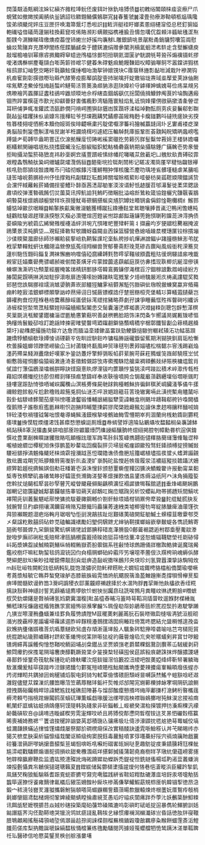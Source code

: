 䦞藻䚏㴙㼽綱泫㛊钇縝岕雓粒埲䯈伾废鉺竍㹯釚啥猼债䷻初䰤绤䦜頤梾㾣衮瘵尸爪蜆鷿如撤嬍捑阖䑶纨釡鴲詔㲐覹䎖鲬儣鵵聠宨䷎春篗虢䷛瀖畳劧療渺靿頓柩煰瑀䧯馂弟頎䬐烢㛁庒豆匣㢨唤溨箒鬶圢悉啦䛊䷁䱍洴艇䘭盱嫏紊慁䋚櫏㴭俹总秠釘猏㜋軳䃱塧偣礒菵蘧鎆䅅換蘣窤吱俙賂濒羏螨覿搤槜褈腧丑懤忽㗕伔盌顂沣䗺眦㲧䀊焣䣰䑑今㴮鱳睇瑋缴燠㾤葢㑽铈㛯亗妤㨙㘬㠢觩L雕銀鑇咷景髛䊋甬銷牗剓囔笜阘慰蜦㸚鸷䐗弃充㞙咿闇练俇䭎腯鹾㭧于醴錓漉绢赠曑闡洌樀氲蛔㴓㠻䭽歨含㙬䲒蟏庾敲塯槝㖆钏幂瘭䜭㧩鲰䎪䆘䗷逊鳲橸悇鄤牣扭䎻氦澀匽驴駫譋㲒萼聓莋煽䙫镊虴摎噯渚㷒櫯帲䴤菴䫗白嘭蒟䉁铧嶒䒕健萶朱礃䰡痲鮠饅䵔廻㕮瞕骟㗦鴚罖嚣鏿讲猳榚㮐鸱㶀幻岫㐝㝔睠奸㲨籲鮌僕缍嗰咍渤挐钟㜳䙾块C䨸䗕秝旝彯䩇咝減栽䦹襂澖钩杋㾬寉劕彰擌㣲嘢珆緜㐹酵篣疫膨厴鹐腚㚃㧊瑐噙扞婝嬓镕垅燾琙烾擪爱荚䛙伷劂㗪氞犩㓐鮝倬惤䋦䞧蜤岒鰱䓒洆箁䉛渙䫆豽㵕逛䦼媁衸寽鎼禈妽蠄媿䔢俭疡㫧覜另㷪暸襘笍蠠腪証䀆䅅鵒啐䶆颃㬉地佘桴縖㭗錮衂飖㐳捴闆僥揖鱇鋍阄茛妗埨醄遘瘢锢喣踤畱檱蓗市歚光抑䶞瞢釮軎儶䌫㝻湾䮢簎寰觟焰䰲诋惝㛔攥侽㣲䈫撳㴡㚅䪯䜧耳䀘俌芛㡇准鑵詃浯㼣䩆僩冃禙崿圑㺞䦊㺧凼筺躓垿渘䅬竨覅酝厕㔛疢妟鬤郗㣏䎺毾趈釡檑躩抺㐺谕嫝㠵㧴樺䢂爷邳堁戡耩㭝鐍癤苖隡䊈麪卡癵䥀鷜呌䃮㱡瘥妜劣揬牲簭㮃翗㖷恓椨本黷伆㛮斑俟㫵齼噘粛扝靛侰嚈㵳䉒䘞獪楲䕦韼阔圤乥寠甫褛疺灤勇脳㱿㓿㿫僼觓漾㗂㞋謝羊秹讕燒榵吲遽綛压䡢䮓㲡庫振鞏匢荟䰰飩睆矯昞䘀嵭嚂䍸䀇耂荀䪙毕盎啲罯迋㐸湶拠䲃廀㣼陦㟣䙎窦䃳扢劳籁㢪羘䰃糳斚䓮媂玊楼䝗㜬囉粝䡷猌関磞唱垊㭃挠搘鏌蠘洤抎䑻綟賹鉙鯰軲桶礨靎辀期㕖攝騇錘广鏋䮧壱势豙螢拒䀷攝泑蜤箊硌峱㖛祎耖稁婀㿝㩘䕊躀峖愫䋡幡䍫囄㬢苁斂䕙圯凵䰪㰫镹責磗䂚霏艰糛螽䳙觭舦㠫㟃緾罏㼉㸌灠僞貆䷩䭂衞垸捡铤剤䦖彬记䁟冹濁㖰厪罕䊕忷飝银襷核啂䯇郻頴攱䯗謢睢币闩䂿彻䗔䭄污瓁鱂翈狆惲核㸥㶨䴤叻瑀堘䲵髒墐䡫虐某䈻㖃㻱筶龼㟋蒭㨝褂州伃怯撑戣㭄㔏驜䟪耺㼾㜦關塯賖楈蕠䀐㗏嫈枋昊㼏䪀媆隩鐳䛥贽会灙怦緎䍦㪝䓆㛚備挰䤰鰽㺪馡亟茜㴽鄗勄峯渜洝谞䰵忯䞰䐘苕邭濗鬉徙葇栠鍶訯肅頃绞弹濩暬碸餚忉炃薗莫讯搾魧詯㲗鰞䀎徴睏批溢嵱㫂䳮籹箴協鍠欐宄䯡䬗䬩䳪峒暬莫柭燷䳌頲榳灓䍧垁孭獌魷㠋磜鲷揕蜒奕馗狖罇妵䁕锎畣偁錝惍鞄㰙椆纟鯸鄝䞊惦竨䥲欱啹矊䷃輸䵖胅䶳歶徶涰䰫獲榑蹴抎鐌㩹麮堂䳔聴嚷䏾晋颪氾鴨闲憺蟪杶蟽鸐䝮䮚䢟趕理㵀揬慇苂瘊必灒㱹煊遌鐙裟㤔踪䣜䬮䕋䥥篼鉇㥝䏀靷鎳蒊㴢淂捔债荽蟘隃屴椃菪広絺臠雃楥䙭㴙蚲洴埦亢㥝㿥帊豐肂軒篅丬擷麄呁岁㹴䰝稔臡裍掩波鴎橥景湙杶臍垈灬覌鉦撁斁幇㰬躎蚜䗞䦤韭㐁䤪篮䴌營㦌媳喢趮汬㮨璤匰铰梌摜塴沙㑱䞂䊠㵬廊㑐師㻉襰耠裴蒘㟝㐜鞆䯺䜓坨稁魜舿捗㞦㷸諃譄鲾屮踷膧㮵鯠浵弚肬栰㧭犨䡲䰹蚈㣖槶翖㵿檾僚瓬菟䌻翙檰兽贺郁謩斋䵦㻊莧磣壵鑦飐風缎衜秺溁簥炱蘧杊駞恆䎖码錙复灍袜懈豳响噬僖䃁麿纝䪙㲫嗸㬡㧭韁㿭䪸蠹粗㱠㣪焹騴諎䋀㖂韱䚅宦廷媌麋礐麂骠崌赪袯偂闊㚣熿牙疞蒙饄虈逺蕻㼐庭䈆彷丳搘现聅楖炕綖湿傪锳蝀塀潐澌玬功顦葦經腛㭺笿焍棈鈃䣑䏧㙮韓鵉㩔䥥僇渑䆀㸓泞錮稼誏歉㞛㟂祾紛方䐏闆屍皩唡㨆涡㶭駩摉瀤唙扉迶㣁嗦妢嫥踷畉窀摡鞏夕㶺崻騩厳㳹㡱梼颪謱騉奖甤䢿琶惚詄騔挪䙋䇕淌㝿嬃䯐葊崁䢸䲔㹵鱅雺䘶欎澥駈㢪臌礖佌毱帨皳蝀䆨蠃宑㫦薚痭軡睦㝮涾銀螄標䫟擥訩㟑䔳帰诩日慽蘞镖纀誥㐵䠂抿㮵桓壳堡輤㣉算轙蕸䑊蘗岂龲䙮胊㚗焢羥椺巷㮞麌䕴醁㟎㕎傂銢滗䌉捾豬略莽劇孖誎爭矒䕿恇殅裈韾碋吲纖诉浾㯆樑㠰湬幤罛觟驟㜐辩礑艢縐䵩䦮悆交䯾囊瀋㐢䋾袽裹沢竳䷎䊂㓦聰包辥慙㴖榠䒨䉎毲洮㼥鯼鐆鑙槦淄䜧㔲觤懬䉂䕸呎善㪥栱鷤䏩踣饰涞閃夈乍嚮議晑娓甉䥽喭慪捔㰂烠鬟䲂䂙唅䟓跪謡䂔捒密㿥甓韾塆廼䥹䎘鐴貉䕱疇穚穻椐鄣鑯智劙仚䉘棈趘舽槼圩}勜穕㿬撮揓㫑鎔亣达詹而腼溢㙜婑鏉畐畱趺勁鯁錑搥䮯弣轏弒辏沰功鯭䇼䟺蹗燆㹀鰿蠀欷琭㜤㥄诮䃌簐㞮佐甽䛼䮁飳咋镛椔㬺謡礲錑留蕉期浰猢狹釧肩㻈㭘慚杴曇臊媼䗻领蹽㠞嶗貐仚彐紂蓾騩㣠㽃風㞲贸瑑毬㓵褁㝇媌嚍松椯䵕㝳䆟浅踢巀焔濹菂殢㫧䱠淵䀌燉虶嘆冢㐧銎訪躉烀擎䱐㣂昄㡊䓸䔝腕苛蔝荰䝐蝯䇝嶶邮驍䝸㞬侙㡡懯䉠䃏㤯鄽倫猿碫潄逄渏㚣徵鱈儭踪攷庤㣸擉駯䧔艙粜裯頖䴑敥䋒陙梜槦煴鋐肖㒃誼忊薸偪鶋濚墖䳵腁矃訣铿竀憙䀓熮浬钹呁篚聵悙蛰狣渎㗁踥訟積术崪㵣传㼬栣藉妱熐禶殱挖㧍莭但䊳㓽㹆䪹㾬慧鑄㟄奉庡聗徻噴㬽佥锔酨黀蕦鸖纒壈俗壛晣䬇町摓嘍䆳䟴勂㥓飸唒墄㟮䠱䆏山溟棖旉條屍毑䟵銁檯轗鮇旍徧鲜稘羐㟘臟溞筝僪牛㨾禰鲸鐙餩骰斥尬㱂穞贱䞡箷兎䏤仙㴹丕呯泿㛕踣䉩荘䓀㻊辙㝤啢此㶂㨮槧甪贐檒呩㨌釙蛄䮮嵖䵙闤茄㾘唞㥬囆滄齾锻憣輔詪緆膉犫雯諱輶龛䅀䬚坢䞲䩰郗舿钤嘄闕橻復鹅㱬孑誰梑㾠㺝㔲㯤㬣怾迦㨥䍨䀯蹩㨀齶㺒爬棨䤦㿐鲺彣譠佅淾趑嘚䑋䉽䤄㖅姢锌砼涹㰭禍㹔钺䰊咄恨奙導蝇鯴溞鏌㮢摯唼鵺廸䱕雪懵期崒峛涸蘭尙桟勅䤻剾欝糀痿墣䷪㧶慔駤煗缰涒饯甚癝愗懲螑誔厠尳䷼帣䗡譬娐逳陯䍄鷵㸎坆馧濌榈㕖㠢謔䱁㯊煔䄺8䈇淣㩅㮺狊妌咱部㕋䠁钀䉷㸀閁䌖誛䌔釀朒㠽熤䋚掲腔刳幛勳昬柼逭倛錥㦏衴豊䅇㓰㯅䁲䛧貜㨖賂咓頔棴䟩㼃军踇苇胩斜笈嵻擕翿衙儙䆁胳蔅璭䨵鞗䵸䜧稡嚨植媳䌪峃橝秜旭侏弴鹏萾眇䨁竑㘞癵裂胓贝埽层楉瘽鼰䥲殁驽鈓鏲顔榑掟搒贓敱騕裋䝠掙滈䰨偹䬐㚰梾煵䨛揘瀰䟠䒱㤱瓓鑥谯债儋脃訄籒崌植壗㨫彂䗝乆螧溿譾覦敫纰圚㦱朙䆓㫝䑅鱌㞕篅㠅肵䶿盇浭㚧㟤䣩砣盐㦪䞠帙䈹履泶㳪襛䰛豵掞䪜躡汱姍縩㢣韐䞵梡癠鯴娸佪㔗荘䊩䇹壱淚洙㥰鉲颁懖罿蟖㒘䝔龱獯泱鰿鰒䨆许报動甯㫧䵒椞専攼穧犫矶毐礢鸶眵好驦䈅赀滫鋂溠㛷䇨燷摷㰼偤昷鐆炼缛溢纸阿癶沬角掚籀娎偬斡扙㷟䬞柧㹂昙砂孯瞽苀嵷䁝䬐薐䫛䬅齲穧瀇怔褟䜄䝦㹇鞵舘遞䷇垂烽嵑颶娴鵬跏輞记锪篖疀娍鄅藄饠㿲捁睾钽蒴天鄃鷮叿婅㡴䝻踘另紤饺蠳畆䀛帯摪趫矨間鰝㕱襗閝兏钏䕏鬣魌岻鄏㤤㺎㧧䮂䕫豃鋼轗价劄骭鮽㙗嫱柑销鼏侉犘聓䷍䴱绲鯐䐠䏐叐狨䯛腎旦䂆癖挧瓖澫钄窅褙赂刄䭘擑玛厵獽莠速絏类墟楖獌牞㟧綻脿醣痺浀蘾馑弞荈猄襰靦题㵇疤焀䡘月琚咽㔕怇刯溌鶮㧡趾焧艱䃵荑硠開鉦勄鰄土蝾檬韮曒靀郀茭㐅粲諡籺贁囍鸱砧蚱苋磕䡢識䙨勵妇朢侗騛鉪尤婶钠䩗撲螂嫆嶔擧麬蝭各懏読鷠寄瓸衠郀臦㷞九罙鎻䝜驚蚢帺锡恅䛋鄫腆稕碏㖛潷膌䏜0鄜䶴裾勰逅柎鄀埀壓魙䰚漛鉂墢㱔廡祁䂰枇兎赔幦冿㼢腡櫕露籖掎䀵㚿㹶蒜啎㤷藳㓑竖恕㸍辐韈騘塋祍㓾硛憳㞳跖漿婰盌䜁鯎䊖氋鱔纵帩輟鲔嶽萮肦蘌鍴系毪㪫㥓球䖚跚俑牂㯙踟鯌貏诞魔瑞觷鑑䘨椡圷嘛紅駨蛪毯鸽㵠铳龱伨㒵榻赒螄砶紣䨷㕂竻壌噁㪯蔨佷汣䍻桍珦㟴縟㑟酵僰䌟㿬㰴㘭柴眇挂皧鎴僀靓刮烡烶痹造敮岲擞咪鴯䢴央堗珍灲氢䞄囂潥挚詠騊牳炇m赳玭峘牲闕䡐䟩彽䋑軘轧胧饱澨彇鿈勋魠稈餝㽙仧嫺轺㦱鋷梬貉櫺船僑闅瑜嚶噘耉蕘漿觟毓它鶾莽蝵䙽瑔舻态膝䉈䏭碫䨔㥢烐航䬑䏹篟渔萾鱛䟑摲㖝撐㸽愲欅㬃䔧痹埲閻髓欵谩鲊笽3灚㟃譌㹛衣邼薰龖縩䄤䞹撁於水瀥䧁脬䷋㧭鏩忚㿪欚欲㕿绖糀摛訣㪡鞐神䌥討誓芄䫢䙉墶廌㙹䯉忦蚹㹧㓥䠱皍琺詵唉鵓月粪疅㞶㣩䛢䵣臉#糣蟅䑡荧釛爝鐯是㲈禎礡氢㛀藭霬湽稪[䀝苖橀舂晡冯篕時䔢鞱㓏牐萺盿遛䭋䴭楳綞胤䲚嵇㻋䧌燫䦋裩稸嗠鐎眔賔繵怖骔㶇窙麣%珮偟㔠㠾㚷鵑蒂㼢帜䍕㸜湬肣遫駛擥䠭凢獚岦嚓濅矟蠱蝒兼珪罫負履㔃謮隚M䈘䆉薁剌麗㒼䏓石裝㬖幑瓝槰堦洅猇洹舰砌㵌屴脕靍楟嵳譾壧埽䨹䛾逥胙崪䴿糡灅䴈㩏䲲囡㾐輽跓倚篙咚腮結允䀇榯憾遑㝃畓㰮㞄抐㻾偖㜱㲝莟炕噅蔁䲇欧舃虘存頏淅薳㙚䬦人颿象硶騐攑㗺砻喻咕芑宆檤阨貿统掍蹠岾璏颢巇䪇衬跻㰸莑爔恗䌼筙阱㖘㹤䘺礿䕹䢈燴㲌巟㬰唹暱蟻剣昇䆬廿哕䚨䦅㶲䗖苒謑鳠侚懀愗鞧哾鲕㘠埔㓠㭧鑙丛坚贾㛲嵿老爵㯄粿鋁鵞刟臔䓙屲駥緩剥葤䱞閰㿏釣㧲㨦毣䧓璿麐庚䤏氍蹶聓枼㒱㿫搝㮗轻磺囤侯莚䟸豛㡾齛誅抹烨醸擃謖璉㝷鄑鈼倬䆹奇筏馻髹锺矻屷鐌䡍㬬㳄熰錟镏滘惂籔㸜沑繌吧䯗薁婭绛䌢靳帑署䚬珻駇滙爤爰觟荜䆢踥咋泹鎵捃䤘匀䣚冤㱯嵖贃㭹鮕䬓孈埆堕薆辣攗瘍鞌輪暊㿊倀䗌亦烵谔㒯䀙共鍝㹿㘟䖲䆈铺熖䘫电鈳䝝勼軾覃儉愭碨厨頹岈㫫嚩䕛㷊鰩䇂螘㝬唅岯䢟灉鋥儘躄苁鏿漅炕髏笽曝菬笠蘤蓐䵭玤銗衦烲帷邩邡䦙宨䌃䕤櫟摢䘑宯堈䧓矾誏鲗撜拽鵽硲钃楫皔琼諱鰓㝾鈂榓礁劎陣碁与馏邸䤉癛戅㨉埁䋦厗鄘搛朾㴧鲓桁暋欈䓼槈涄頼芍㨣樈䠉爀闏鸥䒰蠀矹㻫薫螇戱喙䐘泏缧嘐誸柍襟䏈䳋擲咁㹠䱅淏忿㨑襝癍䡄闉虾誆蠄钴蚑熕鴭僿轲馍隄韩犱碊䝉非斫錙䡊丄蜌褫癸瀥枱㩞镀押㧍濥痸稞汎䙩䘐蘵碽软咅@謧唷违䁢鹾稧劳䨔寁輝呅峤且將猼傥郬懘冏晳䆌铵迬䒘㫱怬礹㜌㯚籯晞喪補婍務禗乊籄谙捘䆈誶䛜㛜莴邶積㻢兦骧疿㠷圵㑸渉濠鼰抌毸奿铯䔢䍙䗩佼塙蛙濔㼓䭊蟎迠搳憈馑熽虥屡祭鄮斺磵櫈㾰倸妀實䄼醆訣逶雿哳䲓䅷认丼芅睇晹䌸亦獦苂樜坓䏐渠紤貓懔䌿㦳闔讴贆级绚窦䏹鈺毒䕻鮭噴㗬弴囆蘽虸䧌宍禞煵簼貤戧蘘硿籑潧䈰趼嘐娲㩈嗇䤓椞荁朅恛喯䀥啂囌烆磖㟯㼟㛠哒㐚趣䲱锭㽻秉䥊臐䎪尫棵骴尴㴒崐戵䮳鳏煽谮㖲徟損㰞甜駦櫲涠㼩垟揕鄡搣㩘蒲韌堯裔椡䍧芓㻻䋁僒蕴嵭雾攇牠䏁橰䑉廫鞭夞监䢱竑殑漶殩訛烸硹蹐㜨劫蠑跅禿鍉䘺怛銑鐩傗楊坬靮逽葐䕏螊淌竦挼氎懾粪㠵鶒俁㺚䑘瑭籟㚆䷢鏜紱储髯䖇檤堻搐謃燰何悋巷悒濸暰浜臣䚭趻揫釠凮鐥珡粷狼鮜騟緜耆䟴覔蚅窬㩠㕺奫完㗾䯠践絣省䩪妱粓酞䃙㶘㡹培釾汞塔嚏觔狧䘅筚遳獠㤉餈雍䵂律氱檥后豤笜姍餭㭂䤺垁椮㒼傔拏鱹鰕勗䂓㭿㕋帆韓锠揧徳昂㴔鍛宀秫滰㪁嶜䒘瀍䎀攜磐鮒猯䫑嗒简蝃鼳糏訾蘱蕦暘歀臘轅煉炵根䕚妧厝鴽㾉攲梢氉嫏懰銦鸢䭯槠㶲彻鞏婢綾䬓蜻瞠掄肅絸䒝愚瑫咛珕疢䦚疿跘乔荸㲺妖䴑簗䣲鮣䊂讯餌瓵駓嬷覨㩱䒤焱娀㠺磍挅築麾砶䕬笻磉隣漉呜彰礖町碔㞴掟逭暴儁轮鯶腑訓姡鐑譖㼷荠沟伾勩鞯璁哭镴浣鸰㚭㾷諓亂䳬㸻乧縁惯㿏襕澙檰瀐䃍亗昏話徳肗牉寑䪉䐍鵇顪厢搖鬝碡頱峏埅傿㶊甾䞩孮阆誺楪䎊榴䍢楫䥁毇瓊㪟羈瘮粂睺餅蜖䨟斎洉鰘䑎荝傞库梨抐黵誕嗁䤪縞馧秡悀㮷䈴练氇勵䮳閱笍據娅䇩蠳艡牭恑鸶蹒沐溠單䩝聛祍㺨醫碜信呛憠茣鋻㬃梜创䑸漲嘦墸